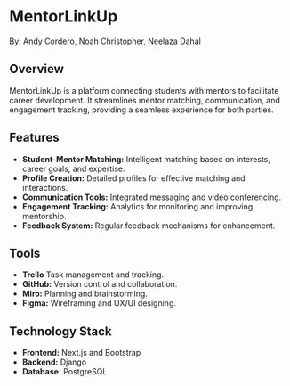 # MentorLinkUp

By: Andy Cordero, Noah Christopher, Neelaza Dahal

## Overview

MentorLinkUp is a platform connecting students with mentors to facilitate career development. It streamlines mentor matching, communication, and engagement tracking, providing a seamless experience for both parties.

## Features

- **Student-Mentor Matching:** Intelligent matching based on interests, career goals, and expertise.
- **Profile Creation:** Detailed profiles for effective matching and interactions.
- **Communication Tools:** Integrated messaging and video conferencing.
- **Engagement Tracking:** Analytics for monitoring and improving mentorship.
- **Feedback System:** Regular feedback mechanisms for enhancement.

## Tools

- **Trello** Task management and tracking.
- **GitHub:** Version control and collaboration.
- **Miro:** Planning and brainstorming.
- **Figma:** Wireframing and UX/UI designing.

## Technology Stack

- **Frontend:** Next.js and Bootstrap
- **Backend:** Django
- **Database:** PostgreSQL
